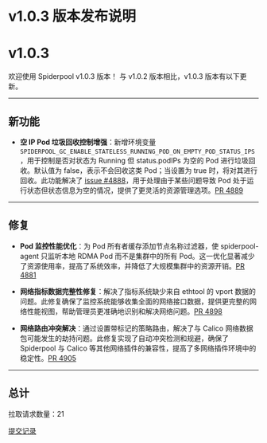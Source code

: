 # v1.0.3 版本发布说明


# v1.0.3
欢迎使用 Spiderpool v1.0.3 版本！
与 v1.0.2 版本相比，v1.0.3 版本有以下更新。

***

## 新功能

* **空 IP Pod 垃圾回收控制增强**：新增环境变量 `SPIDERPOOL_GC_ENABLE_STATELESS_RUNNING_POD_ON_EMPTY_POD_STATUS_IPS`，用于控制是否对状态为 Running 但 status.podIPs 为空的 Pod 进行垃圾回收。默认值为 false，表示不会回收这类 Pod；当设置为 true 时，将对其进行回收。此功能解决了 [issue #4888](https://github.com/spidernet-io/spiderpool/issues/4888)，用于处理由于某些问题导致 Pod 处于运行状态但状态信息为空的情况，提供了更灵活的资源管理选项。[PR 4889](https://github.com/spidernet-io/spiderpool/pull/4889)



***

## 修复

* **Pod 监控性能优化**：为 Pod 所有者缓存添加节点名称过滤器，使 spiderpool-agent 只监听本地 RDMA Pod 而不是集群中的所有 Pod。这一优化显著减少了资源使用率，提高了系统效率，并降低了大规模集群中的资源开销。[PR 4881](https://github.com/spidernet-io/spiderpool/pull/4881)

* **网络指标数据完整性修复**：解决了指标系统缺少来自 ethtool 的 vport 数据的问题。此修复确保了监控系统能够收集全面的网络接口数据，提供更完整的网络性能视图，帮助管理员更准确地识别和解决网络问题。[PR 4898](https://github.com/spidernet-io/spiderpool/pull/4898)

* **网络路由冲突解决**：通过设置带标记的策略路由，解决了与 Calico 网络数据包可能发生的劫持问题。此修复实现了自动冲突检测和规避，确保了 Spiderpool 与 Calico 等其他网络插件的兼容性，提高了多网络插件环境中的稳定性。[PR 4905](https://github.com/spidernet-io/spiderpool/pull/4905)



***

## 总计

拉取请求数量：21

[提交记录](https://github.com/spidernet-io/spiderpool/compare/v1.0.2...v1.0.3)
